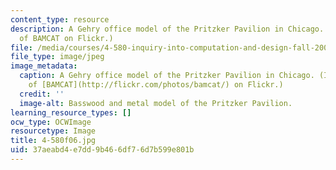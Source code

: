 ```yaml
---
content_type: resource
description: A Gehry office model of the Pritzker Pavilion in Chicago. (Image courtesy
  of BAMCAT on Flickr.)
file: /media/courses/4-580-inquiry-into-computation-and-design-fall-2006/37aeabd4e7dd9b466df76d7b599e801b_4-580f06.jpg
file_type: image/jpeg
image_metadata:
  caption: A Gehry office model of the Pritzker Pavilion in Chicago. (Image courtesy
    of [BAMCAT](http://flickr.com/photos/bamcat/) on Flickr.)
  credit: ''
  image-alt: Basswood and metal model of the Pritzker Pavilion.
learning_resource_types: []
ocw_type: OCWImage
resourcetype: Image
title: 4-580f06.jpg
uid: 37aeabd4-e7dd-9b46-6df7-6d7b599e801b
---
```

